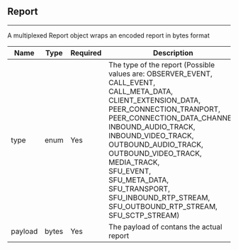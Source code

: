 ## Report
---


A multiplexed Report object wraps an encoded report in bytes format


Name | Type | Required | Description 
--- | --- | --- | ---
type | enum | Yes | The type of the report (Possible values are: OBSERVER_EVENT,<br />CALL_EVENT,<br />CALL_META_DATA,<br />CLIENT_EXTENSION_DATA,<br />PEER_CONNECTION_TRANPORT,<br />PEER_CONNECTION_DATA_CHANNEL,<br />INBOUND_AUDIO_TRACK,<br />INBOUND_VIDEO_TRACK,<br />OUTBOUND_AUDIO_TRACK,<br />OUTBOUND_VIDEO_TRACK,<br />MEDIA_TRACK,<br />SFU_EVENT,<br />SFU_META_DATA,<br />SFU_TRANSPORT,<br />SFU_INBOUND_RTP_STREAM,<br />SFU_OUTBOUND_RTP_STREAM,<br />SFU_SCTP_STREAM)
payload | bytes | Yes | The payload of contans the actual report
